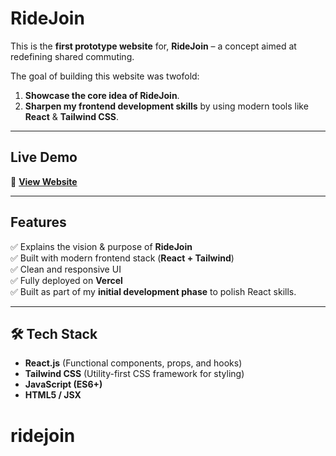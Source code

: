 #  RideJoin 

This is the **first prototype website** for, **RideJoin** – a concept aimed at redefining shared commuting.  

The goal of building this website was twofold:  
1. **Showcase the core idea of RideJoin**.  
2. **Sharpen my frontend development skills** by using modern tools like **React** & **Tailwind CSS**.

---

##  Live Demo

🔗 **[View Website](https://ridejoin.vercel.app/)**

---

##  Features

✅ Explains the vision & purpose of **RideJoin**  
✅ Built with modern frontend stack (**React + Tailwind**)  
✅ Clean and responsive UI  
✅ Fully deployed on **Vercel**  
✅ Built as part of my **initial development phase** to polish React skills.

---

## 🛠 Tech Stack

- **React.js** (Functional components, props, and hooks)  
- **Tailwind CSS** (Utility-first CSS framework for styling)  
- **JavaScript (ES6+)**  
- **HTML5 / JSX**
# ridejoin
